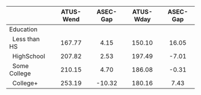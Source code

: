 
|                      |    ATUS-Wend |     ASEC-Gap |    ATUS-Wday |     ASEC-Gap |
| -------------------- | :----------: | :----------: | :----------: | :----------: |
| Education            |              |              |              |              |
| &nbsp;&nbsp;Less than HS |       167.77 |         4.15 |       150.10 |        16.05 |
| &nbsp;&nbsp;HighSchool |       207.82 |         2.53 |       197.49 |        -7.01 |
| &nbsp;&nbsp;Some College |       210.15 |         4.70 |       186.08 |        -0.31 |
| &nbsp;&nbsp;College+ |       253.19 |       -10.32 |       180.16 |         7.43 |

